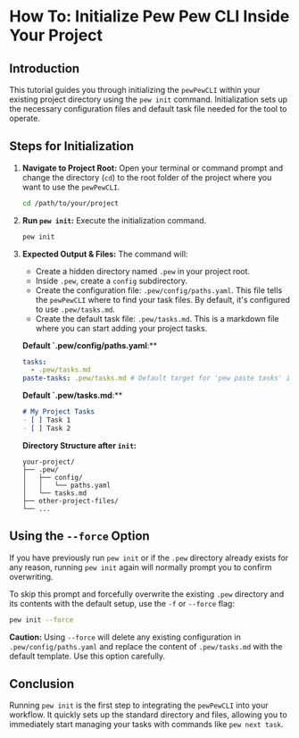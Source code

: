 # How To: Initialize Pew Pew CLI Inside Your Project

## Introduction

This tutorial guides you through initializing the `pewPewCLI` within your existing project directory using the `pew init` command. Initialization sets up the necessary configuration files and default task file needed for the tool to operate.

## Steps for Initialization

1.  **Navigate to Project Root:** Open your terminal or command prompt and change the directory (`cd`) to the root folder of the project where you want to use the `pewPewCLI`.

    ```bash
    cd /path/to/your/project
    ```

2.  **Run `pew init`:** Execute the initialization command.

    ```bash
    pew init
    ```

3.  **Expected Output & Files:** The command will:
    *   Create a hidden directory named `.pew` in your project root.
    *   Inside `.pew`, create a `config` subdirectory.
    *   Create the configuration file: `.pew/config/paths.yaml`. This file tells the `pewPewCLI` where to find your task files. By default, it's configured to use `.pew/tasks.md`.
    *   Create the default task file: `.pew/tasks.md`. This is a markdown file where you can start adding your project tasks.

    **Default `.pew/config/paths.yaml**:**
    ```yaml
    tasks:
      - .pew/tasks.md
    paste-tasks: .pew/tasks.md # Default target for 'pew paste tasks' is also set
    ```

    **Default `.pew/tasks.md**:**
    ```markdown
    # My Project Tasks
    - [ ] Task 1
    - [ ] Task 2
    ```

    **Directory Structure after `init`:**
    ```
    your-project/
    ├── .pew/
    │   ├── config/
    │   │   └── paths.yaml
    │   └── tasks.md
    ├── other-project-files/
    └── ...
    ```

## Using the `--force` Option

If you have previously run `pew init` or if the `.pew` directory already exists for any reason, running `pew init` again will normally prompt you to confirm overwriting.

To skip this prompt and forcefully overwrite the existing `.pew` directory and its contents with the default setup, use the `-f` or `--force` flag:

```bash
pew init --force
```

**Caution:** Using `--force` will delete any existing configuration in `.pew/config/paths.yaml` and replace the content of `.pew/tasks.md` with the default template. Use this option carefully.

## Conclusion

Running `pew init` is the first step to integrating the `pewPewCLI` into your workflow. It quickly sets up the standard directory and files, allowing you to immediately start managing your tasks with commands like `pew next task`. 
